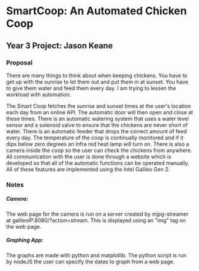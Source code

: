 # SmartCoop: An Automated Chicken Coop
## Year 3 Project: Jason Keane

### Proposal
There are many things to think about when keeping chickens. You have to get up with the sunrise to let them out and put them in at sunset. You have to give them water and feed them every day. I am trying to lessen the workload with automation.

The Smart Coop fetches the sunrise and sunset times at the user's location each day from an online API. The automatic door will then open and close at these times. There is an automatic watering system that uses a water level sensor and a solenoid valve to ensure that the chickens are never short of water. There is an automatic feeder that drops the correct amount of feed every day. The temperature of the coop is continually monitored and if it dips below zero degrees an infra red heat lamp will turn on. There is also a camera inside the coop so the user can check the chickens from anywhere. All communication with the user is done through a website which is developed so that all of the automatic functions can be operated manually. All of these features are implemented using the Intel Galileo Gen 2.


### Notes
##### Camera:
The web page for the camera is run on a server created by mjpg-streamer at galileoIP:8080/?action=stream. This is displayed using an "img" tag on the web page.

##### Graphing App:
The graphs are made with python and matplotlib. The python script is run by nodeJS the user can specify the dates to graph from a web page.
